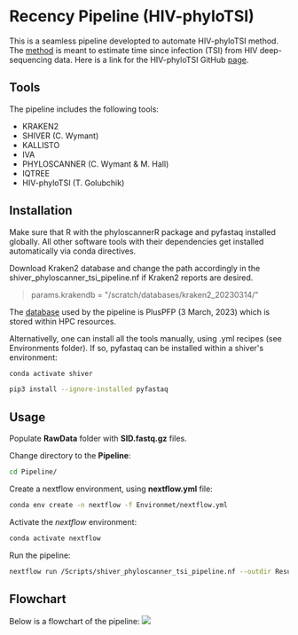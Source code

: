 # Recency Pipeline (HIV-phyloTSI)
This is a seamless pipeline developted to automate HIV-phyloTSI method. The [method](https://www.medrxiv.org/content/10.1101/2022.05.15.22275117v1) is meant to estimate time since infection (TSI) from HIV deep-sequencing data. Here is a link for the HIV-phyloTSI GitHub [page](https://github.com/BDI-pathogens/HIV-phyloTSI/tree/main).


## Tools
The pipeline includes the following tools:
- KRAKEN2
- SHIVER (C. Wymant)
- KALLISTO
- IVA
- PHYLOSCANNER (C. Wymant & M. Hall)
- IQTREE
- HIV-phyloTSI (T. Golubchik)

## Installation
Make sure that R with the phyloscannerR package and pyfastaq installed globally. All other software tools with their dependencies get installed automatically via conda directives. 

Download Kraken2 database and change the path accordingly in the shiver_phyloscanner_tsi_pipeline.nf if Kraken2 reports are desired.

>params.krakendb = "/scratch/databases/kraken2_20230314/"

The [database](https://benlangmead.github.io/aws-indexes/k2) used by the pipeline is PlusPFP (3 March, 2023) which is stored within HPC resources. 

Alternativelly, one can install all the tools manually, using .yml recipes (see Environments folder). If so, pyfastaq can be installed within a shiver's environment:

```sh
conda activate shiver
```

```sh
pip3 install --ignore-installed pyfastaq
```

## Usage
Populate **RawData** folder with **SID.fastq.gz** files.

Change directory to the **Pipeline**: 
```sh
cd Pipeline/
```

Create a nextflow environment, using **nextflow.yml** file:

```sh
conda env create -n nextflow -f Environmet/nextflow.yml
```

Activate the *nextflow* environment:
```sh
conda activate nextflow
```

Run the pipeline: 

```sh
nextflow run /Scripts/shiver_phyloscanner_tsi_pipeline.nf --outdir Results -c Script/rki_profile.config -profile rki_slurm,rki_mamba
```

## Flowchart
Below is a flowchart of the pipeline:
[![](https://mermaid.ink/img/pako:eNqNVm1vm0gQ_isRn1ypjWAXv-XDSTTGLRcHO4ZWl8PVagOLvXcYKKx7qZr-99vF7NgQX3X-5HnmfXbmET-MuEiYcWOkWfFPvKOVuApnm_xK_kpzMLjd0Txn2XVaFfsVFbs3b1qd1dXNecZWlFc1GKDB4AoEHN2tnTvXR-R24QSBN3_80mrsc7PhuTA6F8aR53uh5yy8wAm9pa_dJ9Gds5BguCSeP3P_0Ph0EMXF_onn7AtUbJ5sHz45fqhtLSt67wYhkcE_-PfumQJFcycIH4g3Ix9dZ-auQYMj77NDbpd-6H0IALWjJsYrfHihmtEFbHwBm0T3zgoiTaU01xIylX2WsViAPbJex0Ao-n3p-US6Qk0IR--de7J256q72-AzKGwIqh71FEQ2saflSZYNpBkVguUnbHyhINXAnUvCteuesk8722F2JKsjoddpMJYYzwSrTpAdeQ8qhc6AO7uEO8uEL5SJJ5FyJ47vLB4DDyrFnUrtTqV2p1K7s_E2jlYfHxdLEgYe7LodrdZuGMr1l3lmZLVYwq7ZnXrtTr3m1bt3v73EO1KxlOyen9CLeme9ElqZ0lp8JaU6QqnHetKNOnk6g7CC5H11xWFXtPXhHUWrI6t0POci4dW1-8xrwfPtmqX1p3xLy5IlMtnkv-y9POHfeHKgmfJ4Ueenb_mYavrrxrR6qtV_0yyTJRQyQ8Ke5Yxo0oQ14e7bFmBiVgsMf53JQsAD_9MBAz30pmbZLTAGSmiBUd8FgFHfBUYpz5DQatuk7M65HfK5wmrHasFcp0cAmUAjLWABh-hMatlkulQtHAI20dq_CskySau3cS8hghVsW0M2UIyO8ET3zVLzhMhXVFn6ZaMh8M9Z-3LHSHEQJJevrrYNjYCVWrcxUFILTICPjgBGfcDqA2YPQFMgpdYCTgrr4mjGt2oozRqSsqi54EVeE_Yc87q5DGwDZ8FtfBUVY0o37ugUcfUBuNO2MTwBBmuApoicZt9lNqLC1tclFbWggsT1t_OHah0kcfUBqw-YPQBPgeZaCxs47liFqLnKR-q4OOTiRTJaz6DMCqG1iv6Mt8aeVXvKE_kx8kMZbwyxY3u2MW7k34Sl9JCJjbHJf0pTehBF8D2PjRtRHdhb41AmVLAZp9uK7o2blGa1REua_1kUWv75LyBDf6Q?type=png)](https://mermaid.live/edit#pako:eNqNVm1vm0gQ_isRn1ypjWAXv-XDSTTGLRcHO4ZWl8PVagOLvXcYKKx7qZr-99vF7NgQX3X-5HnmfXbmET-MuEiYcWOkWfFPvKOVuApnm_xK_kpzMLjd0Txn2XVaFfsVFbs3b1qd1dXNecZWlFc1GKDB4AoEHN2tnTvXR-R24QSBN3_80mrsc7PhuTA6F8aR53uh5yy8wAm9pa_dJ9Gds5BguCSeP3P_0Ph0EMXF_onn7AtUbJ5sHz45fqhtLSt67wYhkcE_-PfumQJFcycIH4g3Ix9dZ-auQYMj77NDbpd-6H0IALWjJsYrfHihmtEFbHwBm0T3zgoiTaU01xIylX2WsViAPbJex0Ao-n3p-US6Qk0IR--de7J256q72-AzKGwIqh71FEQ2saflSZYNpBkVguUnbHyhINXAnUvCteuesk8722F2JKsjoddpMJYYzwSrTpAdeQ8qhc6AO7uEO8uEL5SJJ5FyJ47vLB4DDyrFnUrtTqV2p1K7s_E2jlYfHxdLEgYe7LodrdZuGMr1l3lmZLVYwq7ZnXrtTr3m1bt3v73EO1KxlOyen9CLeme9ElqZ0lp8JaU6QqnHetKNOnk6g7CC5H11xWFXtPXhHUWrI6t0POci4dW1-8xrwfPtmqX1p3xLy5IlMtnkv-y9POHfeHKgmfJ4Ueenb_mYavrrxrR6qtV_0yyTJRQyQ8Ke5Yxo0oQ14e7bFmBiVgsMf53JQsAD_9MBAz30pmbZLTAGSmiBUd8FgFHfBUYpz5DQatuk7M65HfK5wmrHasFcp0cAmUAjLWABh-hMatlkulQtHAI20dq_CskySau3cS8hghVsW0M2UIyO8ET3zVLzhMhXVFn6ZaMh8M9Z-3LHSHEQJJevrrYNjYCVWrcxUFILTICPjgBGfcDqA2YPQFMgpdYCTgrr4mjGt2oozRqSsqi54EVeE_Yc87q5DGwDZ8FtfBUVY0o37ugUcfUBuNO2MTwBBmuApoicZt9lNqLC1tclFbWggsT1t_OHah0kcfUBqw-YPQBPgeZaCxs47liFqLnKR-q4OOTiRTJaz6DMCqG1iv6Mt8aeVXvKE_kx8kMZbwyxY3u2MW7k34Sl9JCJjbHJf0pTehBF8D2PjRtRHdhb41AmVLAZp9uK7o2blGa1REua_1kUWv75LyBDf6Q)